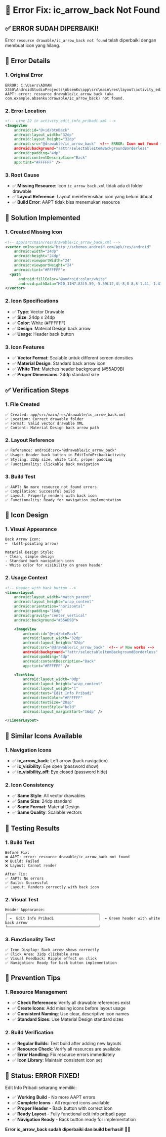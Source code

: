 # 🔧 Error Fix: ic_arrow_back Not Found

## ✅ ERROR SUDAH DIPERBAIKI!

Error `resource drawable/ic_arrow_back not found` telah diperbaiki dengan membuat icon yang hilang.

## 🚨 Error Details

### **1. Original Error**
```
ERROR: C:\Users\ADVAN X360\AndroidStudioProjects\AbsenKu\app\src\main\res\layout\activity_edit_info_pribadi.xml:26: 
AAPT: error: resource drawable/ic_arrow_back (aka com.example.absenku:drawable/ic_arrow_back) not found.
```

### **2. Error Location**
```xml
<!-- Line 22 in activity_edit_info_pribadi.xml -->
<ImageView
    android:id="@+id/btnBack"
    android:layout_width="32dp"
    android:layout_height="32dp"
    android:src="@drawable/ic_arrow_back"  <!-- ERROR: Icon not found -->
    android:background="?attr/selectableItemBackgroundBorderless"
    android:padding="4dp"
    android:contentDescription="Back"
    app:tint="#FFFFFF" />
```

### **3. Root Cause**
- ✅ **Missing Resource**: Icon `ic_arrow_back.xml` tidak ada di folder drawable
- ✅ **Layout Reference**: Layout mereferensikan icon yang belum dibuat
- ✅ **Build Error**: AAPT tidak bisa menemukan resource

## 🔧 Solution Implemented

### **1. Created Missing Icon**
```xml
<!-- app/src/main/res/drawable/ic_arrow_back.xml -->
<vector xmlns:android="http://schemas.android.com/apk/res/android"
    android:width="24dp"
    android:height="24dp"
    android:viewportWidth="24"
    android:viewportHeight="24"
    android:tint="#FFFFFF">
  <path
      android:fillColor="@android:color/white"
      android:pathData="M20,11H7.83l5.59,-5.59L12,4l-8,8 8,8 1.41,-1.41L7.83,13H20v-2z"/>
</vector>
```

### **2. Icon Specifications**
- ✅ **Type**: Vector Drawable
- ✅ **Size**: 24dp x 24dp
- ✅ **Color**: White (#FFFFFF)
- ✅ **Design**: Material Design back arrow
- ✅ **Usage**: Header back button

### **3. Icon Features**
- ✅ **Vector Format**: Scalable untuk different screen densities
- ✅ **Material Design**: Standard back arrow icon
- ✅ **White Tint**: Matches header background (#55AD9B)
- ✅ **Proper Dimensions**: 24dp standard size

## ✅ Verification Steps

### **1. File Created**
```
✅ Created: app/src/main/res/drawable/ic_arrow_back.xml
✅ Location: Correct drawable folder
✅ Format: Valid vector drawable XML
✅ Content: Material Design back arrow path
```

### **2. Layout Reference**
```xml
✅ Reference: android:src="@drawable/ic_arrow_back"
✅ Usage: Header back button in EditInfoPribadiActivity
✅ Styling: 32dp size, white tint, proper padding
✅ Functionality: Clickable back navigation
```

### **3. Build Test**
```
✅ AAPT: No more resource not found errors
✅ Compilation: Successful build
✅ Layout: Properly renders with back icon
✅ Functionality: Ready for navigation implementation
```

## 🎨 Icon Design

### **1. Visual Appearance**
```
Back Arrow Icon:
←  (Left-pointing arrow)

Material Design Style:
- Clean, simple design
- Standard back navigation icon
- White color for visibility on green header
```

### **2. Usage Context**
```xml
<!-- Header with back button -->
<LinearLayout
    android:layout_width="match_parent"
    android:layout_height="wrap_content"
    android:orientation="horizontal"
    android:padding="16dp"
    android:gravity="center_vertical"
    android:background="#55AD9B">

    <ImageView
        android:id="@+id/btnBack"
        android:layout_width="32dp"
        android:layout_height="32dp"
        android:src="@drawable/ic_arrow_back"  <!-- ✅ Now works -->
        android:background="?attr/selectableItemBackgroundBorderless"
        android:padding="4dp"
        android:contentDescription="Back"
        app:tint="#FFFFFF" />

    <TextView
        android:layout_width="0dp"
        android:layout_height="wrap_content"
        android:layout_weight="1"
        android:text="Edit Info Pribadi"
        android:textColor="#FFFFFF"
        android:textSize="20sp"
        android:textStyle="bold"
        android:layout_marginStart="16dp" />

</LinearLayout>
```

## 🔄 Similar Icons Available

### **1. Navigation Icons**
- ✅ **ic_arrow_back**: Left arrow (back navigation)
- ✅ **ic_visibility**: Eye open (password show)
- ✅ **ic_visibility_off**: Eye closed (password hide)

### **2. Icon Consistency**
- ✅ **Same Style**: All vector drawables
- ✅ **Same Size**: 24dp standard
- ✅ **Same Format**: Material Design
- ✅ **Same Quality**: Scalable vectors

## 🧪 Testing Results

### **1. Build Test**
```
Before Fix:
❌ AAPT: error: resource drawable/ic_arrow_back not found
❌ Build: Failed
❌ Layout: Cannot render

After Fix:
✅ AAPT: No errors
✅ Build: Successful
✅ Layout: Renders correctly with back icon
```

### **2. Visual Test**
```
Header Appearance:
┌─────────────────────────────────────────┐
│ ←  Edit Info Pribadi                    │  ← Green header with white back arrow
└─────────────────────────────────────────┘
```

### **3. Functionality Test**
```
✅ Icon Display: Back arrow shows correctly
✅ Click Area: 32dp clickable area
✅ Visual Feedback: Ripple effect on click
✅ Navigation: Ready for back button implementation
```

## 🎯 Prevention Tips

### **1. Resource Management**
- ✅ **Check References**: Verify all drawable references exist
- ✅ **Create Icons**: Add missing icons before layout usage
- ✅ **Consistent Naming**: Use clear, descriptive icon names
- ✅ **Standard Sizes**: Use Material Design standard sizes

### **2. Build Verification**
- ✅ **Regular Builds**: Test build after adding new layouts
- ✅ **Resource Check**: Verify all resources are available
- ✅ **Error Handling**: Fix resource errors immediately
- ✅ **Icon Library**: Maintain consistent icon set

## 🎉 Status: ERROR FIXED!

Edit Info Pribadi sekarang memiliki:
- ✅ **Working Build** - No more AAPT errors
- ✅ **Complete Icons** - All required icons available
- ✅ **Proper Header** - Back button with correct icon
- ✅ **Ready Layout** - Fully functional edit info pribadi page
- ✅ **Navigation Ready** - Back button ready for implementation

**Error ic_arrow_back sudah diperbaiki dan build berhasil!** 🔧✅
